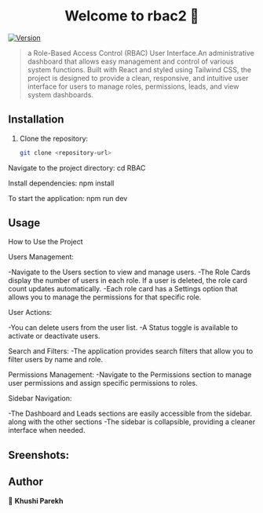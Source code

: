 <h1 align="center">Welcome to rbac2 👋</h1>
<p>
  <a href="https://www.npmjs.com/package/rbac2" target="_blank">
    <img alt="Version" src="https://img.shields.io/npm/v/rbac2.svg">
  </a>
</p>

>  a Role-Based Access Control (RBAC) User Interface.An administrative dashboard that allows easy management and control of various system functions. Built with React and styled using Tailwind CSS, the project is designed to provide a clean, responsive, and intuitive user interface for users to manage roles, permissions, leads, and view system dashboards.


## Installation

1. Clone the repository:
   ```bash
   git clone <repository-url>


Navigate to the project directory:
cd RBAC

Install dependencies:
npm install

To start the application:
npm run dev 


## Usage

How to Use the Project

Users Management:

-Navigate to the Users section to view and manage users.
-The Role Cards display the number of users in each role. If a user is deleted, the role card count updates automatically.
-Each role card has a Settings option that allows you to manage the permissions for that specific role.


User Actions:

-You can delete users from the user list.
-A Status toggle is available to activate or deactivate users.


Search and Filters:
-The application provides search filters that allow you to filter users by name and role.

Permissions Management:
-Navigate to the Permissions section to manage user permissions and assign specific permissions to roles.


Sidebar Navigation:

-The Dashboard and Leads sections are easily accessible from the sidebar. along with the other sections
-The sidebar is collapsible, providing a cleaner interface when needed.



## Sreenshots:


## Author

👤 **Khushi Parekh**





